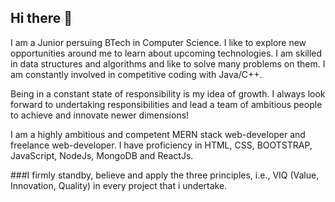 ## Hi there 👋

I am a Junior persuing BTech in Computer Science. I like to explore new opportunities around me to learn about upcoming technologies. I am skilled in data structures and algorithms and like to solve many problems on them. I am constantly involved in competitive coding with Java/C++.

Being in a constant state of responsibility is my idea of growth. I always look forward to undertaking responsibilities and lead a team of ambitious people to achieve and innovate newer dimensions!

I am a highly ambitious and competent MERN stack web-developer and freelance web-developer. I have proficiency in HTML, CSS, BOOTSTRAP, JavaScript, NodeJs, MongoDB and ReactJs.

###I firmly standby, believe and apply the three principles, i.e., VIQ (Value, Innovation, Quality) in every project that i undertake. 
<!--
**Shubham230198/Shubham230198** is a ✨ _special_ ✨ repository because its `README.md` (this file) appears on your GitHub profile.

Here are some ideas to get you started:

- 🔭 I’m currently working on ...
- 🌱 I’m currently learning ...
- 👯 I’m looking to collaborate on ...
- 🤔 I’m looking for help with ...
- 💬 Ask me about ...
- 📫 How to reach me: ...
- 😄 Pronouns: ...
- ⚡ Fun fact: ...
-->
